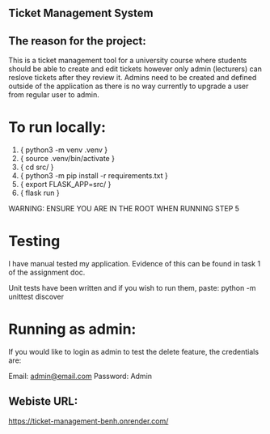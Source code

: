 ## Ticket Management System
## The reason for the project:

This is a ticket management tool for a university course where students should be able to create and edit tickets however only admin (lecturers) can reslove tickets after they review it. Admins need to be created and defined outside of the application as there is no way currently to upgrade a user from regular user to admin.





# To run locally:
1.  { python3 -m venv .venv }
2.  { source .venv/bin/activate }
3.  { cd src/ }
4.  { python3 -m pip install -r requirements.txt }
5.  { export FLASK_APP=src/ }
6.  { flask run }

WARNING: ENSURE YOU ARE IN THE ROOT WHEN RUNNING STEP 5

# Testing
I have manual tested my application.
Evidence of this can be found in task 1 of the assignment doc.

Unit tests have been written and if you wish to run them, paste:
python -m unittest discover

# Running as admin:
If you would like to login as admin to test the delete feature, the credentials are:

Email: admin@email.com
Password: Admin

## Webiste URL:
https://ticket-management-benh.onrender.com/




